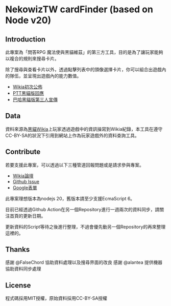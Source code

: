 NekowizTW cardFinder (based on Node v20)
====

Introduction
----

此專案為「問答RPG 魔法使與黑貓維茲」的第三方工具，目的是為了讓玩家能夠以複合的規則來搜尋卡片。

除了搜尋與查看卡片以外，透過點擊列表中的頭像選擇卡片，你可以組合出遊戲內的隊伍，並呈現出遊戲內的能力數值。

 - [Wikia初次公佈](http://zh.nekowiz.wikia.com/d/p/2943329612333175972)
 - [PTT黑貓版回應](https://www.ptt.cc/bbs/MysticWiz/M.1488204519.A.E77.html)
 - [巴哈黑貓版第三人宣傳](https://forum.gamer.com.tw/Co.php?bsn=25730&sn=93209)

Data
----

資料來源為[黑貓Wikia](http://zh.nekowiz.wikia.com/)上玩家透過遊戲中的資訊操寫到Wikia紀錄，本工具在遵守CC-BY-SA的狀況下引用到網站上作為玩家遊戲外的資料查詢工具。

Contribute
----

若要支援此專案，可以透過以下三種管道回報問題或是請求參與專案。
- [Wikia論壇](http://zh.nekowiz.wikia.com/d/f)
- [Github Issue](https://github.com/NekowizTW/cardFinder/issues)
- [Google表單](https://docs.google.com/forms/d/e/1FAIpQLSee_Qv-mXFiYq5T3eFhjRR4zU21ut9FUKGLU4ud53RJv0aSgw/viewform)

此專案理想版本為nodejs 20，舊版本請至少支援EcmaScript 6。

目前已經透過Github Action在另一個Repository進行一週兩次的資料同步，請關注首頁的更新日期。

更新資料的Script等待之後進行整理，不過會優先動另一個Repository的再來整理這裡的。

Thanks
----

感謝 @FalseChord 協助資料處理以及搜尋界面的改良
感謝 @alantea 提供機器協助資料同步處理

License
----

程式碼採用MIT授權，原始資料採用CC-BY-SA授權
